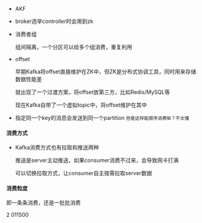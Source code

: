 - AKF

- broker选举controller时会用到zk

- 消费者组

  组间隔离，一个分区可以给多个组消费，重复利用

- offset

  早期Kafka将offset直接维护在ZK中，但ZK是分布式协调工具，同时用来存储数据性能差

  就出现了一个过渡方案，将offset放第三方，比如Redis/MySQL等

  现在Kafka自带了一个虚拟topic中，将offset维护在其中

- 指定同一个key的消息会发送到同一个partition   `但是这样能顺序消费嘛？不太懂`



#### 消费方式

- Kafka消费方式也有拉取和推送两种

  推送是server主动推送，如果consumer消费不过来，会导致网卡打满

  可以切换拉取方式，让consumer自主按需拉取server数据

#### 消费粒度

即一条条消费，还是一批批消费

2 011500